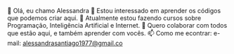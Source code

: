 

👋 Olá, eu chamo Alessandra
👀 Estou interessado em aprender os códigos que podemos criar aqui.
🌱 Atualmente estou fazendo cursos sobre Programação, Inteligência Artificial e Internet.
💞️ Quero colaborar com todos que estão aqui, e também aprender com vocês.
📫 Como me econtrar: e-mail: alessandrasantiago1977@gmail.co

